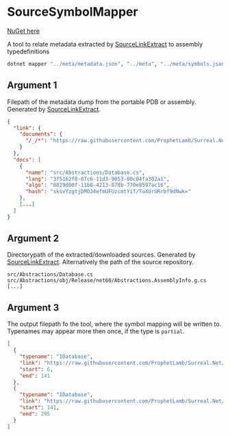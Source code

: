 # SourceSymbolMapper

[NuGet here](https://www.nuget.org/packages/SourceSymbolMapper)

A tool to relate metadata extracted by [SourceLinkExtract](https://github.com/ProphetLamb/SourceLinkExtract) to assembly typedefinitions

```bash
dotnet mapper "../meta/metadata.json", "../meta", "../meta/symbols.json"
```

## Argument 1
Filepath of the metadata dump from the portable PDB or assembly. Generated by [SourceLinkExtract](https://github.com/ProphetLamb/SourceLinkExtract).

```json
{
  "link": {
    "documents": {
      "/_/*": "https://raw.githubusercontent.com/ProphetLamb/Surreal.Net/9050c906117c795ca385fd52b75062771a2a8816/*"
    }
  },
  "docs": [
    {
      "name": "src/Abstractions/Database.cs",
      "lang": "3f5162f8-07c6-11d3-9053-00c04fa302a1",
      "algo": "8829d00f-11b8-4213-878b-770e8597ac16",
      "hash": "sksvYzgtjDMO34efmUFUzcmtYiT/TuXUrURrbf9dNwk="
    },
    [...]
  ]
}

```

## Argument 2
Directorypath of the extracted/downloaded sources. Generated by [SourceLinkExtract](https://github.com/ProphetLamb/SourceLinkExtract).
Alternatively the path of the source repository.

```
src/Abstractions/Database.cs
src/Abstractions/obj/Release/net60/Abstractions.AssemblyInfo.g.cs
[...]
```

## Argument 3
The output filepath fo the tool, where the symbol mapping will be written to.
Typenames may appear more then once, if the type is `partial`.

```json
[
  {
    "typename": "IDatabase",
    "link": "https://raw.githubusercontent.com/ProphetLamb/Surreal.Net/9050c906117c795ca385fd52b75062771a2a8816/src/Abstractions/Database.cs",
    "start": 6,
    "end": 141
  },
  {
    "typename": "IDatabase",
    "link": "https://raw.githubusercontent.com/ProphetLamb/Surreal.Net/9050c906117c795ca385fd52b75062771a2a8816/src/Abstractions/Database.cs",
    "start": 141,
    "end": 295
  }
]

```